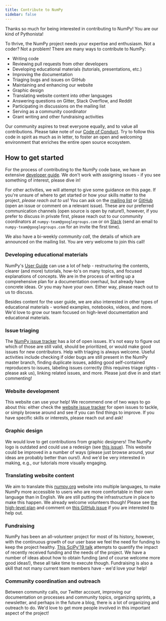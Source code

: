 ```yaml
---
title: Contribute to NumPy
sidebar: false
---
```


Thanks so much for being interested in contributing to NumPy! You are our kind of Pythonista!

To thrive, the NumPy project needs your expertise and enthusiasm. Not a coder? Not a problem! There are many ways to contribute to NumPy:

- Writing code
- Reviewing pull requests from other developers
- Developing educational materials (tutorials, presentations, etc.)
- Improving the documentation
- Triaging bugs and issues on GitHub
- Maintaining and enhancing our website
- Graphic design
- Translating website content into other languages
- Answering questions on Gitter, Stack Overflow, and Reddit
- Participating in discussions on the mailing list
- Serving as a community coordinator
- Grant writing and other fundraising activities

Our community aspires to treat everyone equally, and to value all contributions. Please take note of our [Code of Conduct](/code-of-conduct). Try to follow this code in spirit as much as in letter, to foster an open and welcoming environment that enriches the entire open source ecosystem.

## How to get started

For the process of contributing to the NumPy code base, we have an extensive [developer guide](https://numpy.org/devdocs/dev/index.html). We don't work with assigning issues - if you see something of interest, please dive in!

For other activities, we will attempt to give some guidance on this page. If you're unsure of where to get started or how your skills matter to the project, _please reach out to us_! You can ask on the [mailing list](https://mail.python.org/mailman/listinfo/numpy-discussion) or [GitHub](http://github.com/numpy/numpy) (open an issue or comment on a relevant issue). These are our preferred communication channels (open source is open by nature!), however, if you prefer to discuss in private first, please reach out to our community coordinators at `numpy-team@googlegroups.com` or on [Slack](https://numpy-team.slack.com) (send an email to `numpy-team@googlegroups.com` for an invite the first time).

We also have a bi-weekly _community call_, the details of which are announced on the mailing list. You are very welcome to join this call!


### Developing educational materials

NumPy's [User Guide](https://numpy.org/devdocs/user) can use a lot of help -
restructuring the contents, clearer (and more) tutorials, how-to's on many
topics, and focused explanations of concepts. We are in the process of writing
up a comprehensive plan for a documentation overhaul, but already have concrete
ideas. Or you may have your own. Either way, please reach out to us to
discuss.

Besides content for the user guide, we are also interested in other types of
educational materials - worked examples, notebooks, videos, and more. We'd love
to grow our team focused on high-level documentation and educational materials.


### Issue triaging

The [NumPy issue tracker](https://github.com/numpy/numpy/issues) has a _lot_ of open issues. It's not easy to figure out which of those are still valid, should be prioritized, or would make good issues for new contributors. Help with triaging is always welcome. Useful activities include checking if older bugs are still present in the NumPy master branch, finding duplicate issues, adding good self-contained reproducers to issues, labeling issues correctly (this requires triage rights - please ask us), linking related issues, and more. Please just dive in and start commenting!


### Website development

This website can use your help! We recommend one of two ways to go about this: either check the [website issue tracker](https://github.com/numpy/numpy.org) for open issues to tackle, or simply browse around and see if you can find things to improve. If you have specific skills or interests, please reach out and ask!


### Graphic design

We would love to get contributions from graphic designers! The NumPy logo is
outdated and could use a redesign (see [this issue](https://github.com/numpy/numpy.org/issues/37)). This website could be improved in a number of ways (please just browse around, your ideas are probably better than ours!). And we'd be very interested in making, e.g., our tutorials more visually engaging.


### Translating website content

We aim to translate this [numpy.org](https://numpy.org) website into multiple languages, to make NumPy more accessible to users who are more comfortable in their own language than in English. We are still putting the infrastructure in place to make this happen. We already welcome volunteers though! Please see [the high-level plan](https://numpy.org/neps/nep-0028-website-redesign.html#translation-multilingual-i18n) and comment on [this GitHub issue](https://github.com/numpy/numpy.org/issues/55) if you are interested to help out.


### Fundraising

NumPy has been an all-volunteer project for most of its history, however, with the continuous growth of our user base we feel the need for funding to keep the project healthy. [This SciPy'19 talk](https://www.youtube.com/watch?v=dBTJD_FDVjU) attempts to quantify the impact of recently received funding and the needs of the project. We have a number of ideas about how to obtain funding (and of course welcome more good ideas!), these all take time to execute though. Fundraising is also a skill that not many current team members have - we'd love your help!


### Community coordination and outreach

Between community calls, our Twitter account, improving our documentation on processes and community topics, organizing sprints, a newsletter, and perhaps in the future a blog, there is a lot of organizing and outreach to do. We'd love to get more people involved in this important aspect of the project!

